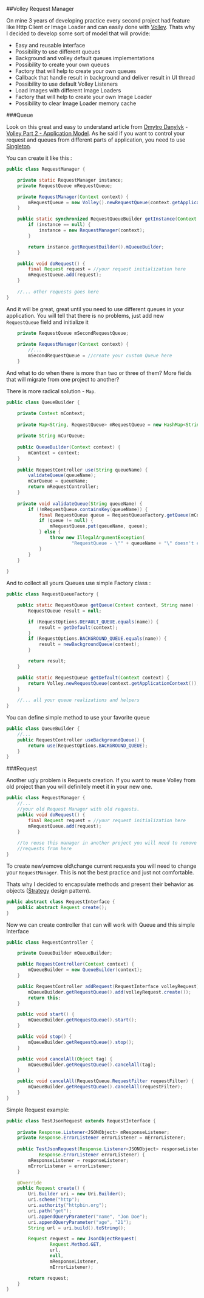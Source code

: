 ##Volley Request Manager

On mine 3 years of developing practice every second project had feature like Http Client or Image Loader and can easily done with [Volley][1]. Thats why I decided to develop some sort of model that will provide:

 - Easy and reusable interface
 - Possibility to use different queues
 - Background and volley default queues implementations
 - Possibility to create your own queues
 - Factory that will help to create your own queues
 - Callback that handle result in background and deliver result in UI thread
 - Possibility to use default Volley Listeners
 - Load Images with different Image Loaders
 - Factory that will help to create your own Image Loader
 - Possibility to clear Image Loader memory cache

###Queue

Look on this great and easy to understand article from [Dmytro Danylyk][2] - [Volley Part 2 - Application Model][3]. As he said if you want to control your request and queues from different parts of application, you need to use [Singleton][4].

You can create it like this :

```java
public class RequestManager {

    private static RequestManager instance;
    private RequestQueue mRequestQueue;

    private RequestManager(Context context) {
        mRequestQueue = new Volley().newRequestQueue(context.getApplicationContext());
    }

    public static synchronized RequestQueueBuilder getInstance(Context context) {
        if (instance == null) {
            instance = new RequestManager(context);
        }

        return instance.getRequestBuilder().mQueueBuilder;
    }

    public void doRequest() {
        final Request request = //your request initialization here
        mRequestQueue.add(request);
    }
    
    //... other requests goes here
}
```
And it will be great, great until you need to use different queues in your application. You will tell that there is no problems, just add new `RequestQueue` field and initialize it
```java
    private RequestQueue mSecondRequestQueue;
    
    private RequestManager(Context context) {
        //...
        mSecondRequestQueue = //create your custom Queue here
    }
```
And what to do when there is more than two or three of them?
More fields that will migrate from one project to another?

There is more radical solution - `Map`.
```java
public class QueueBuilder {

    private Context mContext;
    
    private Map<String, RequestQueue> mRequestQueue = new HashMap<String, RequestQueue>();
    
    private String mCurQueue;    
    
    public QueueBuilder(Context context) {
        mContext = context;
    }
    
    public RequestController use(String queueName) {
        validateQueue(queueName);
        mCurQueue = queueName;
        return mRequestController;
    }
    
    private void validateQueue(String queueName) {
        if (!mRequestQueue.containsKey(queueName)) {
            final RequestQueue queue = RequestQueueFactory.getQueue(mContext, queueName);
            if (queue != null) {
                mRequestQueue.put(queueName, queue);
            } else {
                throw new IllegalArgumentException(
                        "RequestQueue - \"" + queueName + "\" doesn't exists!");
            }
        }
    }
    
}    
```
And to collect all yours Queues use simple Factory class :
```java
public class RequestQueueFactory {

    public static RequestQueue getQueue(Context context, String name) {
        RequestQueue result = null;

        if (RequestOptions.DEFAULT_QUEUE.equals(name)) {
            result = getDefault(context);
        }
        if (RequestOptions.BACKGROUND_QUEUE.equals(name)) {
            result = newBackgroundQueue(context);
        }

        return result;
    }

    public static RequestQueue getDefault(Context context) {
        return Volley.newRequestQueue(context.getApplicationContext());
    }
    
    //... all your queue realizations and helpers
}
```
You can define simple method to use your favorite queue
```java
public class QueueBuilder {
    //...
    public RequestController useBackgroundQueue() {
        return use(RequestOptions.BACKGROUND_QUEUE);
    }    
}
```
###Request

Another ugly problem is Requests creation. If you want to reuse Volley from old project than you will definitely meet it in your new one.

```java
public class RequestManager {
    //...
    //your old Request Manager with old requests.
    public void doRequest() {
        final Request request = //your request initialization here
        mRequestQueue.add(request);
    }
    
    //to reuse this manager in another project you will need to remove or change your old
    //requests from here
}
```
To create new\remove old\change current requests you will need to change your `RequestManager`. This is not the best practice and just not comfortable.

Thats why I decided to encapsulate methods and present their behavior as objects ([Strategy][5] design pattern).

```java
public abstract class RequestInterface {
    public abstract Request create();
}
```
Now we can create controller that can will work with Queue and this simple Interface
```java
public class RequestController {

    private QueueBuilder mQueueBuilder;

    public RequestController(Context context) {
        mQueueBuilder = new QueueBuilder(context);
    }

    public RequestController addRequest(RequestInterface volleyRequest) {
        mQueueBuilder.getRequestQueue().add(volleyRequest.create());
        return this;
    }

    public void start() {
        mQueueBuilder.getRequestQueue().start();
    }

    public void stop() {
        mQueueBuilder.getRequestQueue().stop();
    }

    public void cancelAll(Object tag) {
        mQueueBuilder.getRequestQueue().cancelAll(tag);
    }

    public void cancelAll(RequestQueue.RequestFilter requestFilter) {
        mQueueBuilder.getRequestQueue().cancelAll(requestFilter);
    }
}
```
Simple Request example:
```java
public class TestJsonRequest extends RequestInterface {
    
    private Response.Listener<JSONObject> mResponseListener;
    private Response.ErrorListener errorListener = mErrorListener;
    
    public TestJsonRequest(Response.Listener<JSONObject> responseListener,
            Response.ErrorListener errorListener) {
        mResponseListener = responseListener;
        mErrorListener = errorListener;
    }

    @Override
    public Request create() {
        Uri.Builder uri = new Uri.Builder();
        uri.scheme("http");
        uri.authority("httpbin.org");
        uri.path("get");
        uri.appendQueryParameter("name", "Jon Doe");
        uri.appendQueryParameter("age", "21");
        String url = uri.build().toString();

        Request request = new JsonObjectRequest(
                Request.Method.GET,
                url,
                null,
                mResponseListener,
                mErrorListener);

        return request;
    }
}
```
  [1]: https://developers.google.com/events/io/sessions/325304728
  [2]: http://dmytrodanylyk.github.io/dmytrodanylyk
  [3]: https://github.com/dmytrodanylyk/dmytrodanylyk/blob/gh-pages/articles/volley-part-2.md
  [4]: http://www.oodesign.com/singleton-pattern.html
  [5]: http://www.oodesign.com/strategy-pattern.html
